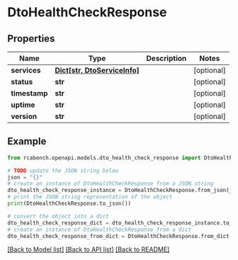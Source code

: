 # DtoHealthCheckResponse


## Properties

Name | Type | Description | Notes
------------ | ------------- | ------------- | -------------
**services** | [**Dict[str, DtoServiceInfo]**](DtoServiceInfo.md) |  | [optional] 
**status** | **str** |  | [optional] 
**timestamp** | **str** |  | [optional] 
**uptime** | **str** |  | [optional] 
**version** | **str** |  | [optional] 

## Example

```python
from rcabench.openapi.models.dto_health_check_response import DtoHealthCheckResponse

# TODO update the JSON string below
json = "{}"
# create an instance of DtoHealthCheckResponse from a JSON string
dto_health_check_response_instance = DtoHealthCheckResponse.from_json(json)
# print the JSON string representation of the object
print(DtoHealthCheckResponse.to_json())

# convert the object into a dict
dto_health_check_response_dict = dto_health_check_response_instance.to_dict()
# create an instance of DtoHealthCheckResponse from a dict
dto_health_check_response_from_dict = DtoHealthCheckResponse.from_dict(dto_health_check_response_dict)
```
[[Back to Model list]](../README.md#documentation-for-models) [[Back to API list]](../README.md#documentation-for-api-endpoints) [[Back to README]](../README.md)


